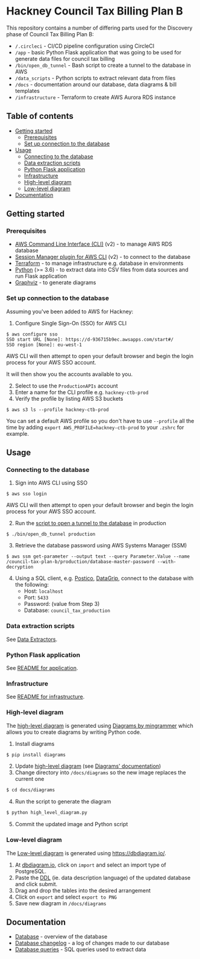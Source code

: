# Hackney Council Tax Billing Plan B

This repository contains a number of differing parts used for the Discovery
phase of Council Tax Billing Plan B:

- `/.circleci` - CI/CD pipeline configuration using CircleCI
- `/app` - basic Python Flask application that was going to be used for generate data files for council tax billing
- `/bin/open_db_tunnel` - Bash script to create a tunnel to the database in AWS
- `/data_scripts` - Python scripts to extract relevant data from files
- `/docs` - documentation around our database, data diagrams & bill templates
- `/infrastructure` - Terraform to create AWS Aurora RDS instance

## Table of contents

- [Getting started](#getting-started)
  - [Prerequisites](#prerequisites)
  - [Set up connection to the database](#set-up-connection-to-the-database)
- [Usage](#usage)
  - [Connecting to the database](#connecting-to-the-database)
  - [Data extraction scripts](#data-extraction-scripts)
  - [Python Flask application](#python-flask-application)
  - [Infrastructure](#infrastructure)
  - [High-level diagram](#high-level-diagram)
  - [Low-level diagram](#low-level-diagram)
- [Documentation](#documentation)

## Getting started

### Prerequisites

- [AWS Command Line Interface (CLI)](https://aws.amazon.com/cli/) (v2) - to manage AWS RDS database
- [Session Manager plugin for AWS CLI](https://docs.aws.amazon.com/systems-manager/latest/userguide/session-manager-working-with-install-plugin.html) (v2) - to connect to the database
- [Terraform](https://www.terraform.io/) - to manage infrastructure e.g. database in environments
- [Python](https://www.python.org/) (>= 3.6) - to extract data into CSV files from data sources and run Flask application
- [Graphviz](https://graphviz.gitlab.io/download/) - to generate diagrams

### Set up connection to the database

Assuming you've been added to AWS for Hackney:

1. Configure Single Sign-On (SSO) for AWS CLI
```
$ aws configure sso
SSO start URL [None]: https://d-936715b9ec.awsapps.com/start#/
SSO region [None]: eu-west-1
```

AWS CLI will then attempt to open your default browser and begin the login
process for your AWS SSO account.

It will then show you the accounts available to you.

2. Select to use the `ProductionAPIs` account
3. Enter a name for the CLI profile e.g. `hackney-ctb-prod`
4. Verify the profile by listing AWS S3 buckets
```
$ aws s3 ls --profile hackney-ctb-prod
```

You can set a default AWS profile so you don't have to use `--profile` all the
time by adding `export AWS_PROFILE=hackney-ctb-prod` to your `.zshrc` for example.

## Usage

### Connecting to the database

1. Sign into AWS CLI using SSO
```
$ aws sso login
```

AWS CLI will then attempt to open your default browser and begin the login
process for your AWS SSO account.

2. Run the [script to open a tunnel to the database](./bin/open_db_tunnel) in production

```
$ ./bin/open_db_tunnel production
```
3. Retrieve the database password using AWS Systems Manager (SSM)
```
$ aws ssm get-parameter --output text --query Parameter.Value --name /council-tax-plan-b/production/database-master-password --with-decryption
```
4. Using a SQL client, e.g. [Postico](https://eggerapps.at/postico/), [DataGrip](https://www.jetbrains.com/datagrip/), connect to the database with the following:
   - Host: `localhost`
   - Port: `5433`
   - Password: (value from Step 3)
   - Database: `council_tax_production`

### Data extraction scripts

See [Data Extractors](data_scripts/README.md).

### Python Flask application

See [README for application](app/README.md).

### Infrastructure

See [README for infrastructure](infrastructure/README.md).

### High-level diagram

The [high-level diagram](./docs/diagrams/high_level_diagram.png) is generated using [Diagrams by mingrammer](https://diagrams.mingrammer.com/) which allows you to create diagrams by writing Python code.

1. Install diagrams
```bash
$ pip install diagrams
```
2. Update [high-level diagram](./docs/diagrams/high_level_diagram.png) (see [Diagrams' documentation](https://diagrams.mingrammer.com/docs/guides/diagram))
3. Change directory into `/docs/diagrams` so the new image replaces the current one
```bash
$ cd docs/diagrams
```
4. Run the script to generate the diagram
```bash
$ python high_level_diagram.py
```
5. Commit the updated image and Python script

### Low-level diagram

The [Low-level diagram](./docs/diagrams/low_level_diagram.png) is generated using <https://dbdiagram.io/>.

1. At [dbdiagram.io](https://dbdiagram.io/d), click on `import` and select an import type of PostgreSQL.
2. Paste the [DDL](https://www.w3schools.in/mysql/ddl-dml-dcl/#DDL) (ie. data description language) of the updated database and click submit.
3. Drag and drop the tables into the desired arrangement
4. Click on `export` and select `export to PNG`
5. Save new diagram in `/docs/diagrams`

## Documentation

- [Database](./docs/database/database.md) - overview of the database
- [Database changelog](./docs/database/database_changelog.md) - a log of changes made to our database
- [Database queries](./docs/database/database_queries.md) - SQL queries used to extract data
